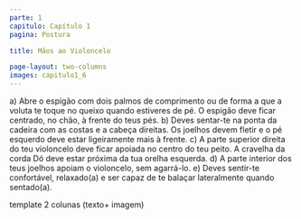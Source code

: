 ```yaml
---
parte: 1
capitulo: Capítulo 1
pagina: Postura

title: Mãos ao Violoncelo

page-layout: two-columns
images: capitulo1_6
---
```


a) Abre o espigão com dois palmos de comprimento ou de forma a que a voluta te toque no queixo quando estiveres de pé. O espigão deve ficar centrado, no chão, à frente do teus pés.
b) Deves sentar-te na ponta da cadeira com as costas e a cabeça direitas. Os joelhos devem fletir e o pé esquerdo deve estar ligeiramente mais à frente.
c) A parte superior direita do teu violoncelo deve ficar apoiada no centro do teu peito. A cravelha da corda Dó deve estar próxima da tua orelha esquerda.
d) A parte interior dos teus joelhos apoiam o violoncelo, sem agarrá-lo.
e) Deves sentir-te confortável, relaxado(a) e ser capaz de te balaçar lateralmente quando sentado(a). 


template 2 colunas (texto+ imagem)
